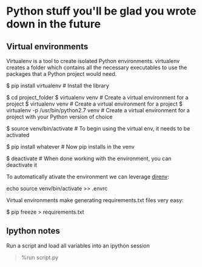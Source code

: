 # Python stuff you'll be glad you wrote down in the future

## Virtual environments

Virtualenv is a tool to create isolated Python environments. virtualenv creates a folder which contains all the necessary executables to use the packages that a Python project would need.

$ pip install virtualenv			# Install the library

$ cd project_folder
$ virtualenv venv				# Create a virtual environment for a project
$ virtualenv venv				# Create a virtual environment for a project
$ virtualenv -p /usr/bin/python2.7 venv		# Create a virtual environment for a project with your Python version of choice

$ source venv/bin/activate			# To begin using the virtual env, it needs to be activated

$ pip install whatever				# Now pip installs in the venv

$ deactivate					# When done working with the environment, you can deactivate it

To automatically ativate the environment we can leverage [direnv](https://direnv.net/):

echo source venv/bin/activate >> .envrc

Virtual environments make generating requirements.txt files very easy:

$ pip freeze > requirements.txt

## Ipython notes

Run a script and load all variables into an ipython session

>  %run script.py

